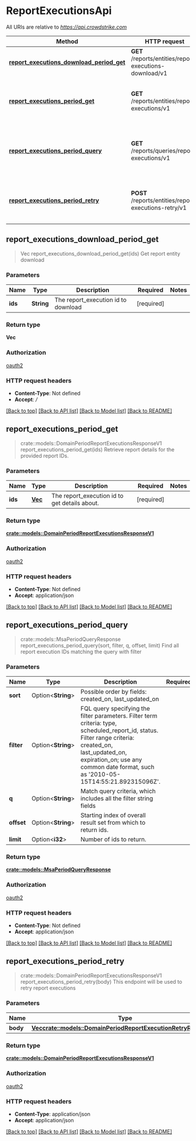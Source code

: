 # ReportExecutionsApi

All URIs are relative to *<https://api.crowdstrike.com>*

Method | HTTP request | Description
------------- | ------------- | -------------
[**report_executions_download_period_get**](ReportExecutionsApi.md#report_executions_download_period_get) | **GET** /reports/entities/report-executions-download/v1 | Get report entity download
[**report_executions_period_get**](ReportExecutionsApi.md#report_executions_period_get) | **GET** /reports/entities/report-executions/v1 | Retrieve report details for the provided report IDs.
[**report_executions_period_query**](ReportExecutionsApi.md#report_executions_period_query) | **GET** /reports/queries/report-executions/v1 | Find all report execution IDs matching the query with filter
[**report_executions_period_retry**](ReportExecutionsApi.md#report_executions_period_retry) | **POST** /reports/entities/report-executions-retry/v1 | This endpoint will be used to retry report executions

## report_executions_download_period_get

> Vec<i32> report_executions_download_period_get(ids)
Get report entity download

### Parameters

Name | Type | Description  | Required | Notes
------------- | ------------- | ------------- | ------------- | -------------
**ids** | **String** | The report_execution id to download | [required] |

### Return type

**Vec<i32>**

### Authorization

[oauth2](../README.md#oauth2)

### HTTP request headers

- **Content-Type**: Not defined
- **Accept**: */*

[[Back to top]](#) [[Back to API list]](./README.md#documentation-for-api-endpoints) [[Back to Model list]](./README.md#documentation-for-models) [[Back to README]](../README.md)

## report_executions_period_get

> crate::models::DomainPeriodReportExecutionsResponseV1 report_executions_period_get(ids)
Retrieve report details for the provided report IDs.

### Parameters

Name | Type | Description  | Required | Notes
------------- | ------------- | ------------- | ------------- | -------------
**ids** | [**Vec<String>**](String.md) | The report_execution id to get details about. | [required] |

### Return type

[**crate::models::DomainPeriodReportExecutionsResponseV1**](domain.ReportExecutionsResponseV1.md)

### Authorization

[oauth2](../README.md#oauth2)

### HTTP request headers

- **Content-Type**: Not defined
- **Accept**: application/json

[[Back to top]](#) [[Back to API list]](./README.md#documentation-for-api-endpoints) [[Back to Model list]](./README.md#documentation-for-models) [[Back to README]](../README.md)

## report_executions_period_query

> crate::models::MsaPeriodQueryResponse report_executions_period_query(sort, filter, q, offset, limit)
Find all report execution IDs matching the query with filter

### Parameters

Name | Type | Description  | Required | Notes
------------- | ------------- | ------------- | ------------- | -------------
**sort** | Option<**String**> | Possible order by fields: created_on, last_updated_on |  |
**filter** | Option<**String**> | FQL query specifying the filter parameters. Filter term criteria: type, scheduled_report_id, status. Filter range criteria: created_on, last_updated_on, expiration_on; use any common date format, such as '2010-05-15T14:55:21.892315096Z'. |  |
**q** | Option<**String**> | Match query criteria, which includes all the filter string fields |  |
**offset** | Option<**String**> | Starting index of overall result set from which to return ids. |  |
**limit** | Option<**i32**> | Number of ids to return. |  |

### Return type

[**crate::models::MsaPeriodQueryResponse**](msa.QueryResponse.md)

### Authorization

[oauth2](../README.md#oauth2)

### HTTP request headers

- **Content-Type**: Not defined
- **Accept**: application/json

[[Back to top]](#) [[Back to API list]](./README.md#documentation-for-api-endpoints) [[Back to Model list]](./README.md#documentation-for-models) [[Back to README]](../README.md)

## report_executions_period_retry

> crate::models::DomainPeriodReportExecutionsResponseV1 report_executions_period_retry(body)
This endpoint will be used to retry report executions

### Parameters

Name | Type | Description  | Required | Notes
------------- | ------------- | ------------- | ------------- | -------------
**body** | [**Vec<crate::models::DomainPeriodReportExecutionRetryRequestV1>**](domain.ReportExecutionRetryRequestV1.md) |  | [required] |

### Return type

[**crate::models::DomainPeriodReportExecutionsResponseV1**](domain.ReportExecutionsResponseV1.md)

### Authorization

[oauth2](../README.md#oauth2)

### HTTP request headers

- **Content-Type**: application/json
- **Accept**: application/json

[[Back to top]](#) [[Back to API list]](./README.md#documentation-for-api-endpoints) [[Back to Model list]](./README.md#documentation-for-models) [[Back to README]](../README.md)
